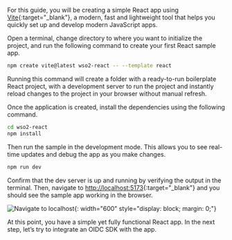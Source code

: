 

For this guide, you will be creating a simple React app using [Vite](https://vitejs.dev/){:target="_blank"}, a modern, fast and lightweight tool that helps you quickly set up and develop modern JavaScript apps. 

Open a terminal, change directory to where you want to initialize the project, and run the following command to create your first React sample app.


```bash
npm create vite@latest wso2-react -- --template react
```

Running this command will create a folder with a ready-to-run boilerplate React project, with a development server to run the project and instantly reload changes to the project in your browser without manual refresh.

Once the application is created, install the dependencies using the following command.

```bash
cd wso2-react
npm install
```

Then run the sample in the development mode. This allows you to see real-time updates and debug the app as you make changes.

```bash
npm run dev
```

Confirm that the dev server is up and running by verifying the output in the terminal. Then, navigate to [http://localhost:5173](http://localhost:5173){:target="_blank"}  and you should see the sample app working in the browser.

![Navigate to localhost]({{base_path}}/assets/img/complete-guides/react/image6.png){: width="600" style="display: block; margin: 0;"}

At this point, you have a simple yet fully functional React app. In the next step, let’s try to integrate an OIDC SDK with the app. 
